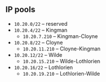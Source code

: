 ## IP pools ##

* `10.20.0/22` – reserved
* `10.20.4/22` – Kingman
  * `10.20.7.210` – Kingman-Cloyne
* `10.20.8/22` – Cloyne
  * `10.20.11.210` – Cloyne-Kingman
* `10.20.12/22` – Wilde
  * `10.20.15.210` – Wilde-Lothlorien
* `10.20.16/22` – Lothlorien
  * `10.20.19.210` – Lothlorien-Wilde
